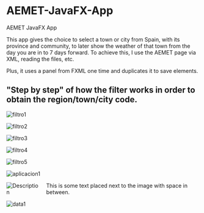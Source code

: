 # AEMET-JavaFX-App
AEMET JavaFX App

This app gives the choice to select a town or city from Spain, with its province and community, to later show the weather of that town from the day you are in to 7 days forward. To achieve this, I use the AEMET page via XML, reading the files, etc.

Plus, it uses a panel from FXML one time and duplicates it to save elements.

## "Step by step" of how the filter works in order to obtain the region/town/city code.

![filtro1](https://github.com/user-attachments/assets/d884d3da-8741-404b-8cba-2ac1f8f16f6a)

![filtro2](https://github.com/user-attachments/assets/9e2c136e-d11b-4d6d-aa50-09b9d4d8f971)

![filtro3](https://github.com/user-attachments/assets/c0241b21-7eba-4f57-bd03-c5ee40393b54)

![filtro4](https://github.com/user-attachments/assets/9a3d769f-29a8-4272-8f5c-870a2c8bc62e)

![filtro5](https://github.com/user-attachments/assets/116bd4a1-1da0-4afb-a7bc-9f7815b7fdf3)

![aplicacion1](https://github.com/user-attachments/assets/2d479c10-cb02-4d7b-85d9-68d2211a79c2)

<div style="display: flex; align-items: center;">
  <img src="https://github.com/user-attachments/assets/a7936631-4042-43c9-b04b-19aeeab62263" alt="Description" style="margin-right: 20px;"/>
  <span>This is some text placed next to the image with space in between.</span>
</div>

![data1](https://github.com/user-attachments/assets/653c936a-da96-435b-92af-9ce2bb1d7e12)

